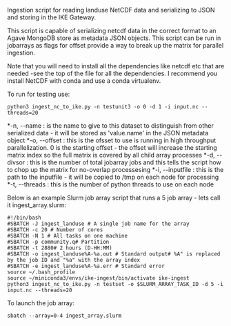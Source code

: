 Ingestion script for reading landuse NetCDF data and serializing to JSON and storing in the IKE Gateway.

This script is capable of serializing netcdf data in the correct format to an Agave MongoDB store as metadata JSON objects. This script can be run in jobarrays as flags for offset provide a way to break up the matrix for parallel ingestion.

Note that you will need to install all the dependencies like netcdf etc that are needed -see the top of the file for all the dependencies.  I recommend you install NetCDF with conda and use a conda virtualenv.


To run for testing use:
```
python3 ingest_nc_to_ike.py -n testunit3 -o 0 -d 1 -i input.nc --threads=20
```
*-n, --name : is the name to give to this dataset to distinguish from other serialized data - it will be stored as 'value.name' in the JSON metadata object
*-o, --offset : this is the ofsset to use is running in high throughput parallelization.  0 is the starting offset - the offset will increase the starting matrix index so the full matrix is covered by all child array processes
*-d, --divsor : this is the number of total jobarray jobs and this tells the script how to chop up the matrix for no-overlap processesing
*-i, --inputfile : this is the path to the inputfile - it will be copied to /tmp on each node for processing 
*-t, --threads : this is the number of python threads to use on each node

Below is an example Slurm job array script that runs a 5 job array - lets call it ingest_array.slurm:
```
#!/bin/bash
#SBATCH -J ingest_landuse # A single job name for the array
#SBATCH -c 20 # Number of cores
#SBATCH -N 1 # All tasks on one machine
#SBATCH -p community.q# Partition
#SBATCH -t 2880# 2 hours (D-HH:MM)
#SBATCH -o ingest_landuse%A-%a.out # Standard output# %A" is replaced by the job ID and "%a" with the array index
#SBATCH -e ingest_landuse%A-%a.err # Standard error
source ~/.bash_profile
source ~/miniconda3/envs/ike-ingest/bin/activate ike-ingest
python3 ingest_nc_to_ike.py -n testset -o $SLURM_ARRAY_TASK_ID -d 5 -i input.nc --threads=20
```

To launch the job array:
```
sbatch --array=0-4 ingest_array.slurm 
```

